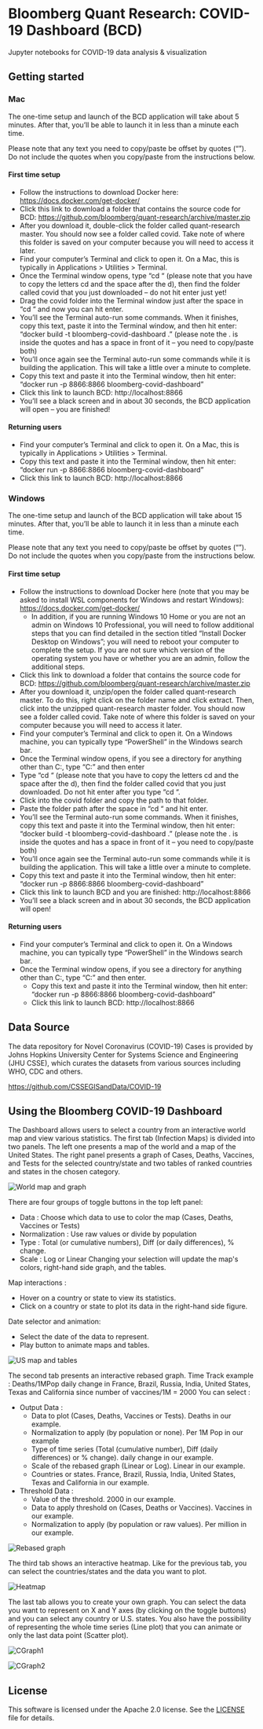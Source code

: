 # Bloomberg Quant Research: COVID-19 Dashboard (BCD)

Jupyter notebooks for COVID-19 data analysis & visualization


## Getting started

### Mac

The one-time setup and launch of the BCD application will take about 5 minutes. After that, you’ll be able to launch it in less than a minute each time.

Please note that any text you need to copy/paste be offset by quotes (“”). Do not include the quotes when you copy/paste from the instructions below.

#### First time setup

- Follow the instructions to download Docker here: https://docs.docker.com/get-docker/
- Click this link to download a folder that contains the source code for BCD: https://github.com/bloomberg/quant-research/archive/master.zip
- After you download it, double-click the folder called quant-research master. You should now see a folder called covid. Take note of where this folder is saved on your computer because you will need to access it later.
- Find your computer’s Terminal and click to open it. On a Mac, this is typically in Applications > Utilities > Terminal.
- Once the Terminal window opens, type “cd “ (please note that you have to copy the letters cd and the space after the d), then find the folder called covid that you just downloaded – do not hit enter just yet!
- Drag the covid folder into the Terminal window just after the space in “cd “ and now you can hit enter.
- You’ll see the Terminal auto-run some commands. When it finishes, copy this text, paste it into the Terminal window, and then hit enter: “docker build -t bloomberg-covid-dashboard .” (please note the . is inside the quotes and has a space in front of it – you need to copy/paste both)
- You’ll once again see the Terminal auto-run some commands while it is building the application. This will take a little over a minute to complete.
- Copy this text and paste it into the Terminal window, then hit enter: “docker run -p 8866:8866 bloomberg-covid-dashboard”
- Click this link to launch BCD: http://localhost:8866
- You’ll see a black screen and in about 30 seconds, the BCD application will open – you are finished!

#### Returning users

- Find your computer’s Terminal and click to open it. On a Mac, this is typically in Applications > Utilities > Terminal.
- Copy this text and paste it into the Terminal window, then hit enter: “docker run -p 8866:8866 bloomberg-covid-dashboard”
- Click this link to launch BCD: http://localhost:8866

### Windows

The one-time setup and launch of the BCD application will take about 15 minutes. After that, you’ll be able to launch it in less than a minute each time.

Please note that any text you need to copy/paste be offset by quotes (“”). Do not include the quotes when you copy/paste from the instructions below.

#### First time setup

- Follow the instructions to download Docker here (note that you may be asked to install WSL components for Windows and restart Windows): https://docs.docker.com/get-docker/
  - In addition, if you are running Windows 10 Home or you are not an admin on Windows 10 Professional, you will need to follow additional steps that you can find detailed in the section titled “Install Docker Desktop on Windows”; you will need to reboot your computer to complete the setup. If you are not sure which version of the operating system you have or whether you are an admin, follow the additional steps.
- Click this link to download a folder that contains the source code for BCD: https://github.com/bloomberg/quant-research/archive/master.zip
- After you download it, unzip/open the folder called quant-research master. To do this, right click on the folder name and click extract. Then, click into the unzipped quant-research master folder. You should now see a folder called covid. Take note of where this folder is saved on your computer because you will need to access it later.
- Find your computer’s Terminal and click to open it. On a Windows machine, you can typically type “PowerShell” in the Windows search bar.
- Once the Terminal window opens, if you see a directory for anything other than C:, type “C:” and then enter
- Type “cd “ (please note that you have to copy the letters cd and the space after the d), then find the folder called covid that you just downloaded. Do not hit enter after you type “cd “.
- Click into the covid folder and copy the path to that folder.
- Paste the folder path after the space in “cd “ and hit enter.
- You’ll see the Terminal auto-run some commands. When it finishes, copy this text and paste it into the Terminal window, then hit enter: “docker build -t bloomberg-covid-dashboard .” (please note the . is inside the quotes and has a space in front of it – you need to copy/paste both)
- You’ll once again see the Terminal auto-run some commands while it is building the application. This will take a little over a minute to complete.
- Copy this text and paste it into the Terminal window, then hit enter: “docker run -p 8866:8866 bloomberg-covid-dashboard”
- Click this link to launch BCD and you are finished: http://localhost:8866
- You’ll see a black screen and in about 30 seconds, the BCD application will open!

#### Returning users

- Find your computer’s Terminal and click to open it. On a Windows machine, you can typically type “PowerShell” in the Windows search bar.
- Once the Terminal window opens, if you see a directory for anything other than C:, type “C:” and then enter.
  - Copy this text and paste it into the Terminal window, then hit enter: “docker run -p 8866:8866 bloomberg-covid-dashboard”
  - Click this link to launch BCD: http://localhost:8866

## Data Source

The data repository for Novel Coronavirus (COVID-19) Cases is provided by Johns Hopkins University Center for Systems Science and Engineering (JHU CSSE), which curates the datasets from various sources including WHO, CDC and others.

https://github.com/CSSEGISandData/COVID-19

## Using the Bloomberg COVID-19 Dashboard

The Dashboard allows users to select a country from an interactive world map and view various statistics. The first tab (Infection Maps) is divided into two panels. The left one presents a map of the world and a map of the United States. The right panel presents a graph of Cases, Deaths, Vaccines, and Tests for the selected country/state and two tables of ranked countries and states in the chosen category.

![World map and graph](screenshots/World_map_black_theme.PNG)

There are four groups of toggle buttons in the top left panel:

- Data : Choose which data to use to color the map (Cases, Deaths, Vaccines or Tests)
- Normalization : Use raw values or divide by population
- Type : Total (or cumulative numbers), Diff (or daily differences), % change.
- Scale : Log or Linear
  Changing your selection will update the map's colors, right-hand side graph, and the tables.

Map interactions :

- Hover on a country or state to view its statistics.
- Click on a country or state to plot its data in the right-hand side figure.

Date selector and animation:

- Select the date of the data to represent.
- Play button to animate maps and tables.

![US map and tables](screenshots/US_map_black_theme.PNG)

The second tab presents an interactive rebased graph.
Time Track example : Deaths/1MPop daily change in France, Brazil, Russia, India, United States, Texas and California since number of vaccines/1M = 2000
You can select :

- Output Data :
  - Data to plot (Cases, Deaths, Vaccines or Tests). Deaths in our example.
  - Normalization to apply (by population or none). Per 1M Pop in our example
  - Type of time series (Total (cumulative number), Diff (daily differences) or % change). daily change in our example.
  - Scale of the rebased graph (Linear or Log). Linear in our example.
  - Countries or states. France, Brazil, Russia, India, United States, Texas and California in our example.
- Threshold Data :
  - Value of the threshold. 2000 in our example.
  - Data to apply threshold on (Cases, Deaths or Vaccines). Vaccines in our example.
  - Normalization to apply (by population or raw values). Per million in our example.

![Rebased graph](screenshots/Rebased_graph_black_theme.PNG)

The third tab shows an interactive heatmap.
Like for the previous tab, you can select the countries/states and the data you want to plot.

![Heatmap](screenshots/Heatmap_black_theme.PNG)

The last tab allows you to create your own graph. You can select the data you want to represent on X and Y axes (by clicking on the toggle buttons) and you can select any country or U.S. states. You also have the possibility of representing the whole time series (Line plot) that you can animate or only the last data point (Scatter plot).

![CGraph1](screenshots/Custom_graph_1_black_theme.PNG)

![CGraph2](screenshots/Custom_graph_2_black_theme.PNG)

## License

This software is licensed under the Apache 2.0 license. See the [LICENSE](LICENSE) file for details.
